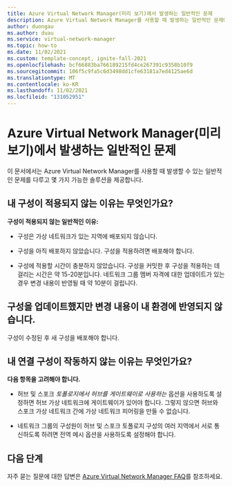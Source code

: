 ```yaml
---
title: Azure Virtual Network Manager(미리 보기)에서 발생하는 일반적인 문제
description: Azure Virtual Network Manager를 사용할 때 발생하는 일반적인 문제에 대해 알아봅니다.
author: duongau
ms.author: duau
ms.service: virtual-network-manager
ms.topic: how-to
ms.date: 11/02/2021
ms.custom: template-concept, ignite-fall-2021
ms.openlocfilehash: bcf66883ba766189215fd4ce267391c9358b10f9
ms.sourcegitcommit: 106f5c9fa5c6d3498dd1cfe63181a7ed4125ae6d
ms.translationtype: MT
ms.contentlocale: ko-KR
ms.lasthandoff: 11/02/2021
ms.locfileid: "131052951"
---
```

# <a name="common-issues-seen-with-azure-virtual-network-manager-preview"></a>Azure Virtual Network Manager(미리 보기)에서 발생하는 일반적인 문제

이 문서에서는 Azure Virtual Network Manager를 사용할 때 발생할 수 있는 일반적인 문제를 다루고 몇 가지 가능한 솔루션을 제공합니다.

## <a name="why-isnt-my-configuration-getting-applied"></a>내 구성이 적용되지 않는 이유는 무엇인가요? 

**구성이 적용되지 않는 일반적인 이유:** 

* 구성은 가상 네트워크가 있는 지역에 배포되지 않습니다. 

* 구성을 아직 배포하지 않았습니다. 구성을 적용하려면 배포해야 합니다. 

* 구성에 적용할 시간이 충분하지 않았습니다. 구성을 커밋한 후 구성을 적용하는 데 걸리는 시간은 약 15-20분입니다. 네트워크 그룹 멤버 자격에 대한 업데이트가 있는 경우 변경 내용이 반영될 때 약 10분이 걸립니다. 

## <a name="i-updated-my-configuration-but-the-changes-arent-reflected-in-my-environment"></a>구성을 업데이트했지만 변경 내용이 내 환경에 반영되지 않습니다. 

구성이 수정된 후 새 구성을 배포해야 합니다. 

## <a name="why-is-my-connectivity-configuration-not-working"></a>내 연결 구성이 작동하지 않는 이유는 무엇인가요? 

**다음 항목을 고려해야 합니다.** 

* 허브 및 스포크 *토폴로지에서 허브를 게이트웨이로 사용하는* 옵션을 사용하도록 설정하면 허브 가상 네트워크에 게이트웨이가 있어야 합니다. 그렇지 않으면 허브와 스포크 가상 네트워크 간에 가상 네트워크 피어링을 만들 수 없습니다. 

* 네트워크 그룹의 구성원이 허브 및 스포크 토폴로지 구성의 여러 지역에서 서로 통신하도록 하려면 전역 메시 옵션을 사용하도록 설정해야 합니다. 

## <a name="next-steps"></a>다음 단계

자주 묻는 질문에 대한 답변은 [Azure Virtual Network Manager FAQ](faq.md)를 참조하세요.
